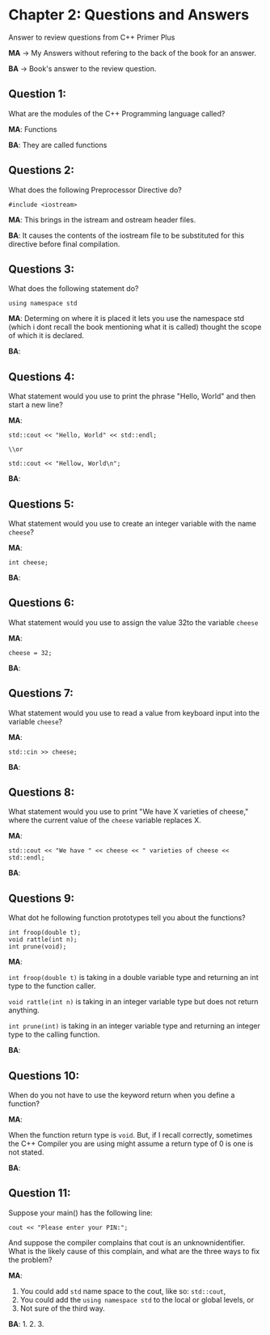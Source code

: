 # Chapter 2: Questions and Answers
Answer to review questions from C++ Primer Plus

**MA** -> My Answers without refering to the back of the book for an answer.

**BA** -> Book's answer to the review question.

## Question 1: 

What are the modules of the C++ Programming language called?

**MA**: Functions

**BA**: They are called functions

## Questions 2: 

What does the following Preprocessor Directive do?

```
#include <iostream>
```

**MA**: This brings in the istream and ostream header files.

**BA**: It causes the contents of the iostream file to be substituted for this directive before final compilation.

## Questions 3:

What does the following statement do?

```
using namespace std
```

**MA**: Determing on where it is placed it lets you use the namespace std (which i dont recall the book mentioning what it is called) thought the scope of which it is declared.

**BA**:

## Questions 4:

What statement would you use to print the phrase "Hello, World" and then start a new line?

**MA**:

```
std::cout << "Hello, World" << std::endl;

\\or

std::cout << "Hellow, World\n";
```

**BA**:

## Questions 5:

What statement would you use to create an integer variable with the name `cheese`?

**MA**:

```
int cheese;
```

**BA**:

## Questions 6:

What statement would you use to assign the value 32to the variable `cheese`

**MA**:

```
cheese = 32;
```

**BA**:

## Questions 7:

What statement would you use to read a value from keyboard input into the variable `cheese`?

**MA**:

```
std::cin >> cheese;
```

**BA**:

## Questions 8:

What statement would you use to print "We have X varieties of cheese," where the current value of the `cheese` variable replaces X.

**MA**:

```
std::cout << "We have " << cheese << " varieties of cheese << std::endl;
```

**BA**:

## Questions 9:

What dot he following function prototypes tell you about the functions?

```
int froop(double t);
void rattle(int n);
int prune(void);
```

**MA**:

`int froop(double t)` is taking in a double variable type and returning an int type to the function caller.

`void rattle(int n)` is taking in an integer variable type but does not return anything.

`int prune(int)` is taking in an integer variable type and returning an integer type to the calling function.

**BA**:

## Questions 10:

When do you not have to use the keyword return when you define a function?

**MA**:

When the function return type is `void`. But, if I recall correctly, sometimes the C++ Compiler you are using might assume a return type of 0 is one is not stated.

**BA**:

## Question 11:

Suppose your main() has the following line:

```
cout << "Please enter your PIN:";
```

And suppose the compiler complains that cout is an unknownidentifier. What is the likely cause of this complain, and what are the three ways to fix the problem?

**MA**:

1. You could add `std` name space to the cout, like so: `std::cout`,
2. You could add the `using namespace std` to the local or global levels, or
3. Not sure of the third way.

**BA**:
1.
2.
3.
